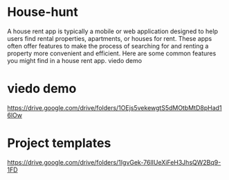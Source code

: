 # House-hunt
A house rent app is typically a mobile or web application designed to help users find rental properties, apartments, or houses for rent. These apps often offer features to make the process of searching for and renting a property more convenient and efficient. Here are some common features you might find in a house rent app.  viedo demo
# viedo demo
https://drive.google.com/drive/folders/1OEjs5vekewgtS5dMOtbMtD8pHad16lOw
# Project templates 
https://drive.google.com/drive/folders/1IgvGek-76lIUeXiFeH3JhsQW2Bq9-1FD
